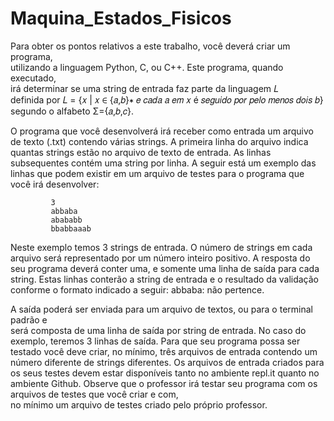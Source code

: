 # Maquina_Estados_Fisicos

      
Para  obter  os  pontos  relativos  a  este  trabalho,  você  deverá  criar  um  programa,  
utilizando  a linguagem  Python, C, ou C++.  Este  programa,  quando  executado,  
irá  determinar  se  uma  string de entrada  faz  parte  da  linguagem  𝐿  
definida  por  𝐿 = {𝑥 | 𝑥 ∈  {𝑎,𝑏}∗ 𝑒 𝑐𝑎𝑑𝑎 𝑎 𝑒𝑚 𝑥 é 𝑠𝑒𝑔𝑢𝑖𝑑𝑜 𝑝𝑜𝑟 𝑝𝑒𝑙𝑜 𝑚𝑒𝑛𝑜𝑠 𝑑𝑜𝑖𝑠 𝑏} segundo o alfabeto  Σ={𝑎,𝑏,𝑐}. 

O  programa  que  você  desenvolverá  irá  receber  como  entrada um arquivo de texto  (.txt) contendo várias strings. A primeira 
linha do arquivo indica quantas strings estão no arquivo de texto de entrada. As linhas subsequentes contém uma string por linha.  A seguir 
está um exemplo das linhas que podem existir em um arquivo de testes para o programa que você irá desenvolver: 


             3 
             abbaba 
             abababb 
             bbabbaaab 
             
             
Neste  exemplo  temos  3  strings  de  entrada.  O  número  de  strings em  cada  arquivo  será representado  por  um  número  inteiro  positivo.  A  resposta
do  seu  programa  deverá  conter  uma, e somente uma linha de saída para cada string. Estas linhas 
conterão a string de entrada e o resultado da validação conforme o formato indicado a seguir: 
      abbaba: não pertence. 
      
      
A  saída  poderá  ser  enviada  para  um  arquivo  de  textos,  ou  para  o  terminal  padrão  e  
será composta de uma linha de saída por string de entrada. No caso do exemplo, teremos 3 linhas de saída. Para que 
seu programa possa ser testado você deve criar, no mínimo, três arquivos de entrada contendo um número diferente de strings diferentes. Os arquivos 
de entrada criados para os seus testes devem estar disponíveis tanto no ambiente repl.it quanto no ambiente Github. Observe que 
o professor irá  testar  seu  programa  com  os  arquivos  de  testes  que  você  criar  e  com,  
no  mínimo  um  arquivo  de testes criado pelo próprio professor.
